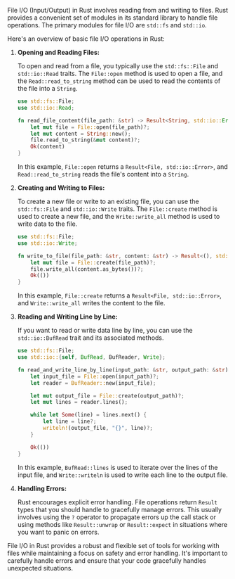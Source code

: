 File I/O (Input/Output) in Rust involves reading from and writing to files. Rust provides a convenient set of modules in its standard library to handle file operations. The primary modules for file I/O are `std::fs` and `std::io`.

Here's an overview of basic file I/O operations in Rust:

1. **Opening and Reading Files:**

   To open and read from a file, you typically use the `std::fs::File` and `std::io::Read` traits. The `File::open` method is used to open a file, and the `Read::read_to_string` method can be used to read the contents of the file into a `String`.

   ```rust
   use std::fs::File;
   use std::io::Read;

   fn read_file_content(file_path: &str) -> Result<String, std::io::Error> {
       let mut file = File::open(file_path)?;
       let mut content = String::new();
       file.read_to_string(&mut content)?;
       Ok(content)
   }
   ```

   In this example, `File::open` returns a `Result<File, std::io::Error>`, and `Read::read_to_string` reads the file's content into a `String`.

2. **Creating and Writing to Files:**

   To create a new file or write to an existing file, you can use the `std::fs::File` and `std::io::Write` traits. The `File::create` method is used to create a new file, and the `Write::write_all` method is used to write data to the file.

   ```rust
   use std::fs::File;
   use std::io::Write;

   fn write_to_file(file_path: &str, content: &str) -> Result<(), std::io::Error> {
       let mut file = File::create(file_path)?;
       file.write_all(content.as_bytes())?;
       Ok(())
   }
   ```

   In this example, `File::create` returns a `Result<File, std::io::Error>`, and `Write::write_all` writes the content to the file.

3. **Reading and Writing Line by Line:**

   If you want to read or write data line by line, you can use the `std::io::BufRead` trait and its associated methods.

   ```rust
   use std::fs::File;
   use std::io::{self, BufRead, BufReader, Write};

   fn read_and_write_line_by_line(input_path: &str, output_path: &str) -> Result<(), io::Error> {
       let input_file = File::open(input_path)?;
       let reader = BufReader::new(input_file);

       let mut output_file = File::create(output_path)?;
       let mut lines = reader.lines();

       while let Some(line) = lines.next() {
           let line = line?;
           writeln!(output_file, "{}", line)?;
       }

       Ok(())
   }
   ```

   In this example, `BufRead::lines` is used to iterate over the lines of the input file, and `Write::writeln` is used to write each line to the output file.

4. **Handling Errors:**

   Rust encourages explicit error handling. File operations return `Result` types that you should handle to gracefully manage errors. This usually involves using the `?` operator to propagate errors up the call stack or using methods like `Result::unwrap` or `Result::expect` in situations where you want to panic on errors.

File I/O in Rust provides a robust and flexible set of tools for working with files while maintaining a focus on safety and error handling. It's important to carefully handle errors and ensure that your code gracefully handles unexpected situations.
